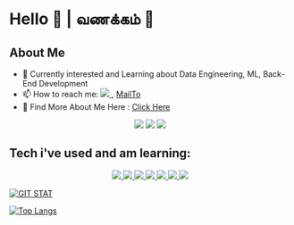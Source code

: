 # Hello 👋 | வணக்கம் 🙏

## About Me

<!-- <img height="180em" src="https://github-readme-stats.vercel.app/api?username=Joel-Marc&show_icons=true&hide_border=true&&count_private=true&include_all_commits=true&theme=dark&hide=contribs,issues" /> -->

- 🔭 Currently interested and Learning about Data Engineering, ML, Back-End Development
- 📫 How to reach me: <a href='https://www.linkedin.com/in/joel-marceline-a33b3919a/' target='_blank' rel='noopener' rel='noreferrer'>
    <img src='https://img.shields.io/badge/linkedin-%230077B5.svg?style=for-the-badge&logo=linkedin&logoColor=white' />
  </a> , [MailTo](mailto:joemarcoff@gmail.com)
- 📁 Find More About Me Here : [Click Here](https://joel-marc.github.io/)

<div align='center'>

  <img src='https://img.shields.io/static/v1?label=OS&message=Linux&color=blue&style=for-the-badge&logo=linux' />
  <img src='https://img.shields.io/badge/Pop!_OS-48B9C7?style=for-the-badge&logo=Pop!_OS&logoColor=white' />
  <img src='https://img.shields.io/static/v1?label=Editor&message=VSCode&color=blue&style=for-the-badge&logo=visual-studio-code' />
  
</div>

## Tech i've used and am learning:

<div align='center'>
  <a href='https://git-scm.com' target='_blank' rel='noopener' rel='noreferrer'>
    <img src='https://img.shields.io/static/v1?label=&message=git&style=for-the-badge&logo=git&logoColor=white&color=f05032' />
  </a>
  <a href='https://openjdk.java.net/' target='_blank' rel='noopener' rel='noreferrer'>
    <img src='https://img.shields.io/static/v1?label=&message=Java&style=for-the-badge&logo=java&color=007396&logoColor=white' />
  </a>
  <a href='https://www.python.org/' target='_blank' rel='noopener' rel='noreferrer'>
    <img src='https://img.shields.io/static/v1?label=&message=python&style=for-the-badge&logo=python&logoColor=white&color=3776ab' />
  </a>
  <a href='https://www.gnu.org/software/bash/' target='_blank' rel='noopener' rel='noreferrer'>
    <img src='https://img.shields.io/badge/shell_script-%23121011.svg?style=for-the-badge&logo=gnu-bash&logoColor=white' />
  </a>
  
  <a href='https://www.markdownguide.org/' target='_blank' rel='noopener' rel='noreferrer'>
    <img src='https://img.shields.io/badge/markdown-%23000000.svg?style=for-the-badge&logo=markdown&logoColor=white' />
  </a>
  <a href='https://www.postgresql.org/' target='_blank' rel='noopener' rel='noreferrer'>
    <img src='https://img.shields.io/badge/postgres-%23316192.svg?style=for-the-badge&logo=postgresql&logoColor=white' />
  </a>
  <a href='https://mongodb.com/' target='_blank' rel='noopener' rel='noreferrer'>
    <img src='https://img.shields.io/badge/MongoDB-%234ea94b.svg?style=for-the-badge&logo=mongodb&logoColor=white5' />
  </a>

</div>



[![GIT STAT](https://github-readme-stats.vercel.app/api?username=Joel-Marc&show_icons=true&hide_border=true&&count_private=true&include_all_commits=true&theme=dark&hide=contribs,issues)](https://github.com/Joel-Marc)

<!--
**Joel-Marc/Joel-Marc** is a ✨ _special_ ✨ repository because its `README.md` (this file) appears on your GitHub profile. -->



[![Top Langs](https://github-readme-stats.vercel.app/api/top-langs/?username=Joel-Marc&layout=compact&theme=dark&hide_border=true&langs_count=9&hide=javascript)](https://github.com/Joel-Marc)
